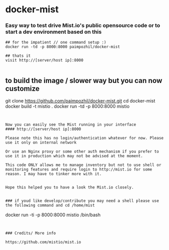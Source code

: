 docker-mist
===========

### Easy way to test drive Mist.io's public opensource code or to start a dev environment based on this
```
## for the impatient // one command setup :)
docker run -td -p 8000:8000 paimpozhil/docker-mist

## thats it
visit http://[server/host ip]:8000


```
## to build the image / slower way but you can now customize 
git clone https://github.com/paimpozhil/docker-mist.git 
cd docker-mist
docker build -t mistio .
docker run -td -p 8000:8000 mistio 
```


Now you can easily see the Mist running in your interface
#### http://[server/host ip]:8000 

Please note this has no login/authentication whatever for now. Please use it only on internal network 

Or use an Nginx proxy or some other auth mechanism if you prefer to use it in production which may not be advised at the moment.

This code ONLY allows me to manage inventory but not to use shell or monitoring features and require login to http://mist.io for some reason. I may have to tinker more with it.


Hope this helped you to have a look the Mist.io closely.


### if youd like develop/contribute you may need a shell please use the following command and cd /home/mist 
```
docker run -ti -p 8000:8000 mistio /bin/bash
```


### Credits/ More info

https://github.com/mistio/mist.io
